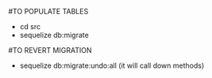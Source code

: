 #TO POPULATE TABLES
- cd src
- sequelize db:migrate

#TO REVERT MIGRATION
- sequelize db:migrate:undo:all (it will call down methods)